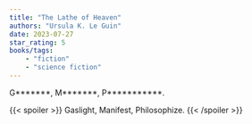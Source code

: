 ```yaml
---
title: "The Lathe of Heaven"
authors: "Ursula K. Le Guin"
date: 2023-07-27
star_rating: 5
books/tags:
    - "fiction"
    - "science fiction"
---
```


G\*\*\*\*\*\*\*, M\*\*\*\*\*\*\*, P\*\*\*\*\*\*\*\*\*\*\*.

<!--more-->

{{< spoiler >}} Gaslight, Manifest, Philosophize. {{< /spoiler >}}